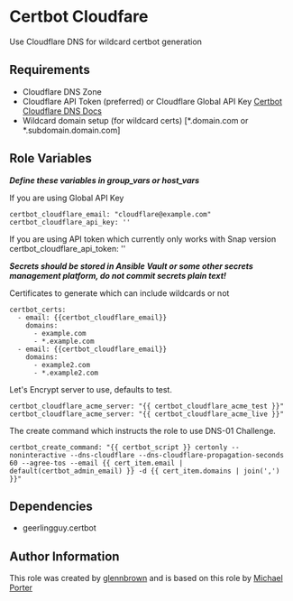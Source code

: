 Certbot Cloudfare
=========

Use Cloudflare DNS for wildcard certbot generation

Requirements
------------

- Cloudflare DNS Zone
- Cloudflare API Token (preferred) or Cloudflare Global API Key [Certbot Cloudflare DNS Docs](https://certbot-dns-cloudflare.readthedocs.io/en/stable/)
- Wildcard domain setup (for wildcard certs) [*.domain.com or *.subdomain.domain.com]

Role Variables
--------------
***Define these variables in group_vars or host_vars***

If you are using Global API Key

    certbot_cloudflare_email: "cloudflare@example.com"
    certbot_cloudflare_api_key: ''

If you are using API token which currently only works with Snap version
    certbot_cloudflare_api_token: ''

***Secrets should be stored in Ansible Vault or some other secrets management platform, do not commit secrets plain text!***

Certificates to generate which can include wildcards or not

    certbot_certs:
      - email: {{certbot_cloudflare_email}}
        domains:
          - example.com
          - *.example.com
      - email: {{certbot_cloudflare_email}}
        domains:
          - example2.com
          - *.example2.com
      
Let's Encrypt server to use, defaults to test.

    certbot_cloudflare_acme_server: "{{ certbot_cloudflare_acme_test }}"
    certbot_cloudflare_acme_server: "{{ certbot_cloudflare_acme_live }}"

The create command which instructs the role to use DNS-01 Challenge.

    certbot_create_command: "{{ certbot_script }} certonly --noninteractive --dns-cloudflare --dns-cloudflare-propagation-seconds 60 --agree-tos --email {{ cert_item.email | default(certbot_admin_email) }} -d {{ cert_item.domains | join(',') }}"

Dependencies
------------

- geerlingguy.certbot

Author Information
------------------

This role was created by [glennbrown](http://github.com/glennbrown) and is based on this role by [Michael Porter](https://github.com/michaelpporter/ansible-role-certbot-cloudflare)